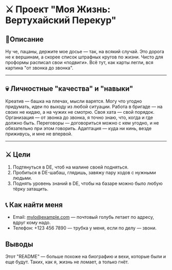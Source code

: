 # ⚔️ Проект "Моя Жизнь: Вертухайский Перекур"
## 🔎Описание
Ну че, пацаны, держите мое досье — так, на всякий случай. Это дорога не к вершинам, а скорее список штрафных кругов по жизни. Чисто для проформы расписал свои «подвиги». Всё тут, как карты легли, вся картина "от звонка до звонка".
___
## 💀 Личностные "качества" и "навыки"
Креатив — башка на плечах, мысли варятся. Могу что угодно придумать, идеи по выходу из любой ситуации.
Работа в бригаде — на своих не кидаю, а на чужих не смотрю. Своя хата — свой порядок.
Организация — от звонка до звонка, я точно знаю, что, когда и где должно быть.
Переговоры — договориться можно с кем угодно, и не обязательно при этом говорить.
Адаптация — куда ни кинь, везде приживусь, и мне не впервой.
___
## ⚔️ Цели
1. Подтянуться в DE, чтоб на малине своей подняться.
2. Пробиться в DE-шабаш, глядишь, завяжу пару ходов с нужными людьми.
3. Поднять уровень знаний в DE, чтобы на базаре можно было любую тёрку затащить.
## 📞 Как найти меня
- Email: mylo@example.com — почтовый голубь летает по адресу, вдруг кому надо.
- Телефон: +123 456 7890 — трубка у меня, если по делу — звони.
## Выводы

Этот "README" — больше похоже на биографию и вехи, которые были и еще будут. Таких, как я, жизнь не ломает, а только гнёт.
